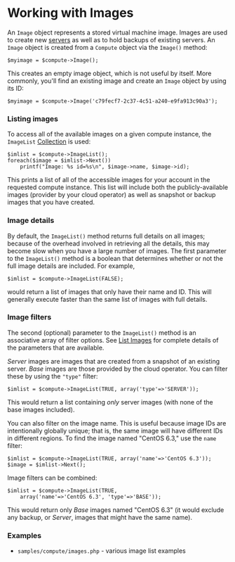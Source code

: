 Working with Images
===================

An `Image` object represents a stored virtual machine image. Images are used
to create new [servers](servers.md) as well as to hold backups of
existing servers. An `Image` object is created from a `Compute` object
via the `Image()` method:

    $myimage = $compute->Image();

This creates an empty image object, which is not useful by itself. More
commonly, you'll find an existing image and create an `Image` object by
using its ID:

    $myimage = $compute->Image('c79fecf7-2c37-4c51-a240-e9fa913c90a3');

### Listing images

To access all of the available images on a given compute instance, the
`ImageList` [Collection](collections.md) is used:

    $imlist = $compute->ImageList();
    foreach($image = $imlist->Next())
        printf("Image: %s id=%s\n", $image->name, $image->id);

This prints a list of all of the accessible images for your account in the
requested compute instance. This list will include both the publicly-available
images (provider by your cloud operator) as well as snapshot or backup images
that you have created.

### Image details

By default, the `ImageList()` method returns full details on all images;
because of the overhead involved in retrieving all the details, this may
become slow when you have a large number of images. The first parameter
to the `ImageList()` method is a boolean that determines whether or not
the full image details are included. For example,

    $imlist = $compute->ImageList(FALSE);

would return a list of images that only have their name and ID. This will
generally execute faster than the same list of images with full details.

### Image filters

The second (optional) parameter to the `ImageList()` method is an associative
array of filter options. See
[List Images](http://docs.rackspace.com/servers/api/v2/cs-devguide/content/List_Images-d1e4435.html)
for complete details of the parameters that are available.

*Server* images are images that are created from a snapshot of an existing
server. *Base* images are those provided by the cloud operator. You can
filter these by using the `"type"` filter:

    $imlist = $compute->ImageList(TRUE, array('type'=>'SERVER'));

This would return a list containing *only* server images (with none
of the base images included).

You can also filter on the image name. This is useful because image IDs are
intentionally globally unique; that is, the same image will have different
IDs in different regions. To find the image named "CentOS 6.3," use the
`name` filter:

    $imlist = $compute->ImageList(TRUE, array('name'=>'CentOS 6.3'));
    $image = $imlist->Next();

Image filters can be combined:

    $imlist = $compute->ImageList(TRUE,
        array('name'=>'CentOS 6.3', 'type'=>'BASE'));

This would return only *Base* images named "CentOS 6.3" (it would exclude
any backup, or *Server*, images that might have the same name).

### Examples

* `samples/compute/images.php` - various image list examples

